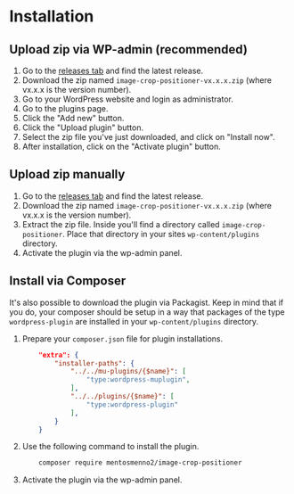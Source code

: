 # Installation

## Upload zip via WP-admin (recommended)

1. Go to the [releases tab](https://github.com/mentosmenno2/image-crop-positioner/releases) and find the latest release.
2. Download the zip named `image-crop-positioner-vx.x.x.zip` (where vx.x.x is the version number).
3. Go to your WordPress website and login as administrator.
4. Go to the plugins page.
5. Click the "Add new" button.
6. Click the "Upload plugin" button.
7. Select the zip file you've just downloaded, and click on "Install now".
8. After installation, click on the "Activate plugin" button.


## Upload zip manually

1. Go to the [releases tab](https://github.com/mentosmenno2/image-crop-positioner/releases) and find the latest release.
2. Download the zip named `image-crop-positioner-vx.x.x.zip` (where vx.x.x is the version number).
3. Extract the zip file. Inside you'll find a directory called `image-crop-positioner`. Place that directory in your sites `wp-content/plugins` directory.
4. Activate the plugin via the wp-admin panel.

## Install via Composer

It's also possible to download the plugin via Packagist.
Keep in mind that if you do, your composer should be setup in a way that packages of the type `wordpress-plugin` are installed in your `wp-content/plugins` directory.

1. Prepare your `composer.json` file for plugin installations.
	```json
		"extra": {
			"installer-paths": {
				"../../mu-plugins/{$name}": [
					"type:wordpress-muplugin",
				],
				"../../plugins/{$name}": [
					"type:wordpress-plugin"
				],
			}
		}
	```
2. Use the following command to install the plugin.
	```sh
		composer require mentosmenno2/image-crop-positioner
	```
3. Activate the plugin via the wp-admin panel.
